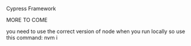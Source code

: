 Cypress Framework


MORE TO COME



you need to use the correct version of node when you run locally so use this  command:
nvm i
